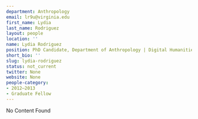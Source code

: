 ```yaml
---
department: Anthropology
email: lr9u@virginia.edu
first_name: Lydia
last_name: Rodriguez
layout: people
location: ''
name: Lydia Rodriguez
position: PhD Candidate, Department of Anthropology | Digital Humanities Fellow 2012-2013
short_bio: ''
slug: lydia-rodriguez
status: not_current
twitter: None
website: None
people-category:
- 2012–2013
- Graduate Fellow
---
```


No Content Found
